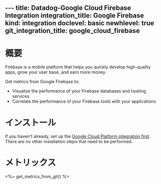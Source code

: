 --- title: Datadog-Google Cloud Firebase Integration integration_title: Google Firebase kind: integration doclevel: basic newhlevel: true
git_integration_title: google_cloud_firebase
---

# 概要
Firebase is a mobile platform that helps you quickly develop high-quality apps, grow your user base, and earn more money.

Get metrics from Google Firebase to:

* Visualize the performance of your Firebase databases and hosting services 
* Correlate the performance of your Firebase tools with your applications

# インストール

If you haven't already, set up the [Google Cloud Platform integration first](/integrations/google_cloud_platform). There are no other installation steps that need to be performed.

# メトリックス

<%= get_metrics_from_git() %>

